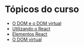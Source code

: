 # Tópicos do curso

- [O DOM e o DOM virtual](./dom)
- [Utilizando o React](./utilizando)
- [Elementos React](./elementosreact)
- [O DOM virtual](./domvirtual)
